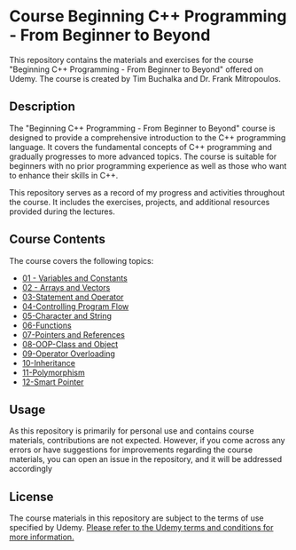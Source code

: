 # Course Beginning C++ Programming - From Beginner to Beyond

This repository contains the materials and exercises for the course "Beginning C++ Programming - From Beginner to Beyond" offered on Udemy. The course is created by Tim Buchalka and Dr. Frank Mitropoulos.

## Description

The "Beginning C++ Programming - From Beginner to Beyond" course is designed to provide a comprehensive introduction to the C++ programming language. It covers the fundamental concepts of C++ programming and gradually progresses to more advanced topics. The course is suitable for beginners with no prior programming experience as well as those who want to enhance their skills in C++.

This repository serves as a record of my progress and activities throughout the course. It includes the exercises, projects, and additional resources provided during the lectures.

## Course Contents

The course covers the following topics:

- [01 - Variables and Constants](https://github.com/c0mr4dex/OOP-Mastering/tree/main/Section_01%20Variables%20and%20Constants)
- [02 - Arrays and Vectors](https://github.com/c0mr4dex/OOP-Mastering/tree/main/Section_02%20Arrays%20and%20Vectors)
- [03-Statement and Operator](https://github.com/c0mr4dex/OOP-Mastering/tree/main/Section_03%20Statement%20and%20Operator)
- [04-Controlling Program Flow](https://github.com/c0mr4dex/OOP-Mastering/tree/main/Section_04%20Controlling%20Program%20Flow)
- [05-Character and String](https://github.com/c0mr4dex/OOP-Mastering/tree/main/Section_05%20Character%20and%20String)
- [06-Functions](https://github.com/c0mr4dex/OOP-Mastering/tree/main/Section_06%20Functions)
- [07-Pointers and References](https://github.com/c0mr4dex/OOP-Mastering/tree/main/Section_07%20Pointers%20and%20References)
- [08-OOP-Class and Object](https://github.com/c0mr4dex/OOP-Mastering/tree/main/Section_08%20OOP-Class%20and%20Object)
- [09-Operator Overloading](https://github.com/c0mr4dex/OOP-Mastering/tree/main/Section_09%20Operator%20Overloading)
- [10-Inheritance](https://github.com/c0mr4dex/OOP-Mastering/tree/main/Section_10%20Inheritance)
- [11-Polymorphism](https://github.com/c0mr4dex/OOP-Mastering/tree/main/Section_11%20Polymorphism)
- [12-Smart Pointer](https://github.com/c0mr4dex/OOP-Mastering/tree/main/Section_12%20Smart%20Pointer)

## Usage

As this repository is primarily for personal use and contains course materials, contributions are not expected. However, if you come across any errors or have suggestions for improvements regarding the course materials, you can open an issue in the repository, and it will be addressed accordingly

## License

The course materials in this repository are subject to the terms of use specified by Udemy. [Please refer to the Udemy terms and conditions for more information.](https://funix.udemy.com/course/beginning-c-plus-plus-programming/learn/)
